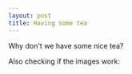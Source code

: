 ```yaml
---
layout: post
title: Having some tea
---
```


Why don't we have some nice tea?

Also checking if the images work:

[test]: http://feelgrafix.com/data/images/images-1.jpg


